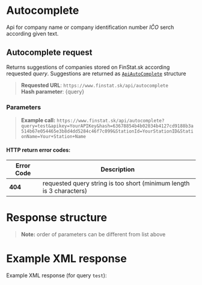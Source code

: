 # Autocomplete
Api for company name or company  identification number *IČO* serch according given text.

## Autocomplete request
Returns suggestions of companies stored on FinStat.sk according requested *query*.
Suggestions are returned as [`ApiAutoComplete`](#ApiAutoComplete) structure

> **Requested URL**: ```https://www.finstat.sk/api/autocomplete```<br />
> **Hash parameter**: {query}

### Parameters
[](../../../common/parameters/autocomplete-en.md ':include')

[](../../../common/parameters/parameters-en.md ':include')

> **Example call:** ```https://www.finstat.sk/api/autocomplete?query=test&apikey=YourAPIKey&hash=63678854b4b02034b4127cd9188b3a514b67e054465e3b8d4dd5284c46f7c099&StationId=YourStationID&StationName=Your+Station+Name```

#### HTTP return error codes:
| Error Code | Description |
| ----------- | ----------- |
| **404**| requested query string is too short (minimum length is 3 characters) |

[](../../../common/http/errorcodes-en.md ':include')

# Response structure

[](../../../common/responses/autocomplete-en.md ':include')

> **Note:** order of parameters can be different from list above

# Example XML response
Example XML response (for query `test`):

[](../../../common/examples/autocomplete.md ':include')